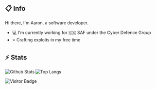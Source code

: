 ## :clipboard: Info

Hi there, I'm Aaron, a software developer.

- :computer: I'm currently working for :singapore: SAF under the Cyber Defence Group
- :star: Crafting exploits in my free time

## :zap: Stats
<img align="left" src="https://github-readme-stats.vercel.app/api?username=mcdulltii&count_private=true&show_icons=true&include_all_commits=true&theme=material-palenight" alt="Github Stats" />
<img src="https://github-readme-stats.vercel.app/api/top-langs/?username=mcdulltii&hide=TeX&layout=compact&theme=material-palenight" alt="Top Langs" />

![Visitor Badge](https://visitor-badge.laobi.icu/badge?page_id=mcdulltii)

